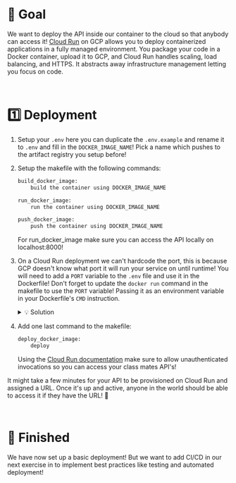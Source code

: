 # 🎯 Goal

We want to deploy the API inside our container to the cloud so that anybody can access it! [Cloud Run](https://cloud.google.com/run?hl=en) on GCP allows you to deploy containerized applications in a fully managed environment. You package your code in a Docker container, upload it to GCP, and Cloud Run handles scaling, load balancing, and HTTPS. It abstracts away infrastructure management letting you focus on code.

<br>

# 1️⃣ Deployment

1. Setup your `.env` here you can duplicate the `.env.example` and rename it to `.env` and fill in the `DOCKER_IMAGE_NAME`! Pick a name which pushes to the artifact registry you setup before!

2. Setup the makefile with the following commands:
    ```bash
    build_docker_image:
        build the container using DOCKER_IMAGE_NAME

    run_docker_image:
        run the container using DOCKER_IMAGE_NAME

    push_docker_image:
        push the container using DOCKER_IMAGE_NAME
    ```
    For run_docker_image make sure you can access the API locally on localhost:8000!

3. On a Cloud Run deployment we can't hardcode the port, this is because GCP doesn't know what port it will run your service on until runtime! You will need to add a `PORT` variable to the `.env` file and use it in the Dockerfile! Don't forget to update the `docker run` command in the makefile to use the `PORT` variable! Passing it as an environment variable in your Dockerfile's `CMD` instruction.

    <details>
    <summary markdown='span'>💡 Solution</summary>

    In `makefile`:
    ```bash
    -e PORT=$(PORT)
    ```

    In `Dockerfile`:
    ```Dockerfile
    CMD uvicorn app.main:app --host 0.0.0.0 --port $PORT
    ```
    </details>

4. Add one last command to the makefile:
    ```bash
    deploy_docker_image:
        deploy
    ```

    Using the [Cloud Run documentation](https://cloud.google.com/sdk/gcloud/reference/run/deploy) make sure to allow unauthenticated invocations so you can access your class mates API's!

It might take a few minutes for your API to be provisioned on Cloud Run and assigned a URL. Once it's up and active, anyone in the world should be able to access it if they have the URL! 🎉

<br>

# 🏁 Finished

We have now set up a basic deployment! But we want to add CI/CD in our next exercise in to implement best practices like testing and automated deployment!

<br>
